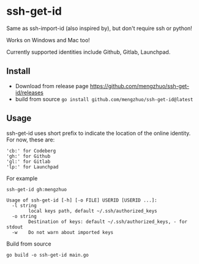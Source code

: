 ssh-get-id
===

Same as ssh-import-id (also inspired by), but don't require ssh or python!

Works on Windows and Mac too!

Currently supported identities include Github, Gitlab, Launchpad.

Install
----

- Download from release page https://github.com/mengzhuo/ssh-get-id/releases
- build from source `go install github.com/mengzhuo/ssh-get-id@latest`

Usage
----

ssh-get-id uses short prefix to indicate the location of the online identity. For now, these are:

```
'cb:' for Codeberg
'gh:' for Github
'gl:' for Gitlab
'lp:' for Launchpad
```
For example
```
ssh-get-id gh:mengzhuo
```

```
Usage of ssh-get-id [-h] [-o FILE] USERID [USERID ...]:
  -l string
        local keys path, default ~/.ssh/authorized_keys
  -o string
        Destination of keys: default ~/.ssh/authorized_keys, - for stdout
  -w    Do not warn about imported keys
```

Build from source
```
go build -o ssh-get-id main.go
```
